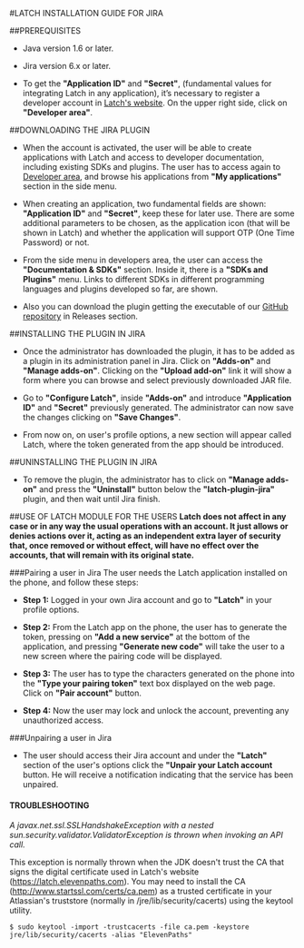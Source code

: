 #LATCH INSTALLATION GUIDE FOR JIRA


##PREREQUISITES
 * Java version 1.6 or later.

 * Jira version 6.x or later.

 * To get the **"Application ID"** and **"Secret"**, (fundamental values for integrating Latch in any application), it’s necessary to register a developer account in [Latch's website](https://latch.elevenpaths.com"https://latch.elevenpaths.com"). On the upper right side, click on **"Developer area"**.


##DOWNLOADING THE JIRA PLUGIN
* When the account is activated, the user will be able to create applications with Latch and access to developer documentation, including existing SDKs and plugins. The user has to access again to [Developer area](https://latch.elevenpaths.com/www/developerArea"https://latch.elevenpaths.com/www/developerArea"), and browse his applications from **"My applications"** section in the side menu.

* When creating an application, two fundamental fields are shown: **"Application ID"** and **"Secret"**, keep these for later use. There are some additional parameters to be chosen, as the application icon (that will be shown in Latch) and whether the application will support OTP (One Time Password) or not.

* From the side menu in developers area, the user can access the **"Documentation & SDKs"** section. Inside it, there is a **"SDKs and Plugins"** menu. Links to different SDKs in different programming languages and plugins developed so far, are shown.

* Also you can download the plugin getting the executable of our [GitHub repository](https://github.com/ElevenPaths/latch-plugin-jira"https://github.com/ElevenPaths/latch-plugin-jira") in Releases section.


##INSTALLING THE PLUGIN IN JIRA
* Once the administrator has downloaded the plugin, it has to be added as a plugin in its administration panel in Jira. Click on **"Adds-on"** and **"Manage adds-on"**. Clicking on the **"Upload add-on"** link it will show a form where you can browse and select previously downloaded JAR file.	

* Go to **"Configure Latch"**, inside **"Adds-on"** and introduce **"Application ID"** and **"Secret"** previously generated. The administrator can now save the changes clicking on **"Save Changes"**.

* From now on, on user's profile options, a new section will appear called Latch, where the token generated from the app should be introduced.


##UNINSTALLING THE PLUGIN IN JIRA
* To remove the plugin, the administrator has to click on **"Manage adds-on"** and press the **"Uninstall"** button below the **"latch-plugin-jira"** plugin, and then wait until Jira finish.


##USE OF LATCH MODULE FOR THE USERS
**Latch does not affect in any case or in any way the usual operations with an account. It just allows or denies actions over it, acting as an independent extra layer of security that, once removed or without effect, will have no effect over the accounts, that will remain with its original state.**

###Pairing a user in Jira
The user needs the Latch application installed on the phone, and follow these steps:

* **Step 1:** Logged in your own Jira account and go to **"Latch"** in your profile options.

* **Step 2:** From the Latch app on the phone, the user has to generate the token, pressing on **"Add a new service"** at the bottom of the application, and pressing **"Generate new code"** will take the user to a new screen where the pairing code will be displayed.

* **Step 3:** The user has to type the characters generated on the phone into the **"Type your pairing token"** text box displayed on the web page. Click on **"Pair account"** button.

* **Step 4:** Now the user may lock and unlock the account, preventing any unauthorized access.

###Unpairing a user in Jira
* The user should access their Jira account and under the **"Latch"** section of the user's options click the **"Unpair your Latch account** button. He will receive a notification indicating that the service has been unpaired.



#### TROUBLESHOOTING ####

*A javax.net.ssl.SSLHandshakeException with a nested sun.security.validator.ValidatorException is thrown when invoking an API call.*

This exception is normally thrown when the JDK doesn't trust the CA that signs the digital certificate used in Latch's website (https://latch.elevenpaths.com). You may need to install the CA (http://www.startssl.com/certs/ca.pem) as a trusted certificate in your Atlassian's truststore (normally in /jre/lib/security/cacerts) using the keytool utility.
```
$ sudo keytool -import -trustcacerts -file ca.pem -keystore jre/lib/security/cacerts -alias "ElevenPaths"